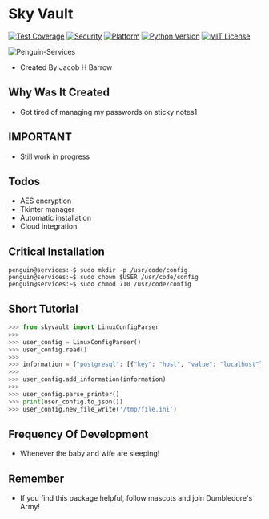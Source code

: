 # Sky Vault
[![Test Coverage](https://img.shields.io/badge/Test%20Coverage-100%25-success)](https://github.com/jacob-h-barrow/Penguin-Services)
[![Security](https://img.shields.io/badge/Secure-True-informational)](https://github.com/jacob-h-barrow/Penguin-Services)
[![Platform](https://img.shields.io/badge/Platform-Ubuntu%2020%2B-critical)](https://github.com/jacob-h-barrow/Penguin-Services)
[![Python Version](https://img.shields.io/badge/Python-3.8%2B-critical)](https://github.com/jacob-h-barrow/Penguin-Services)
[![MIT License](https://img.shields.io/badge/License-MIT-lightgrey)](https://github.com/jacob-h-barrow/Penguin-Services/blob/main/Penguin-Services.png)

![Penguin-Services](https://user-images.githubusercontent.com/112576275/190166942-016ed0cc-e11c-4db5-8d09-40d5f894d6f1.png)

- Created By Jacob H Barrow

## Why Was It Created
- Got tired of managing my passwords on sticky notes1

## IMPORTANT
- Still work in progress

## Todos
- AES encryption
- Tkinter manager
- Automatic installation
- Cloud integration

## Critical Installation
``` console
penguin@services:~$ sudo mkdir -p /usr/code/config
penguin@services:~$ sudo chown $USER /usr/code/config
penguin@services:~$ sudo chmod 710 /usr/code/config
```

## Short Tutorial
``` python
>>> from skyvault import LinuxConfigParser
>>>
>>> user_config = LinuxConfigParser()
>>> user_config.read()
>>> 
>>> information = {"postgresql": [{"key": "host", "value": "localhost"}, {"key": "port", "value": "1337"}]}
>>>
>>> user_config.add_information(information)
>>>  
>>> user_config.parse_printer() 
>>> print(user_config.to_json())
>>> user_config.new_file_write('/tmp/file.ini')
```
## Frequency Of Development
- Whenever the baby and wife are sleeping!

## Remember
- If you find this package helpful, follow mascots and join Dumbledore's Army!
